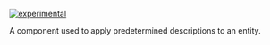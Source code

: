 [![experimental](http://badges.github.io/stability-badges/dist/experimental.svg)](http://github.com/badges/stability-badges)

A component used to apply predetermined descriptions to an entity.
